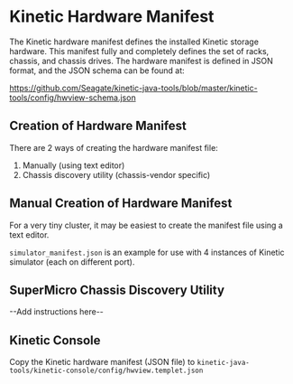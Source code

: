 Kinetic Hardware Manifest
=========================
The Kinetic hardware manifest defines the installed Kinetic storage hardware. This manifest fully and completely defines the set of racks, chassis, and chassis drives. The hardware manifest is defined in JSON format, and the JSON schema can be found at:

https://github.com/Seagate/kinetic-java-tools/blob/master/kinetic-tools/config/hwview-schema.json

Creation of Hardware Manifest
-----------------------------
There are 2 ways of creating the hardware manifest file:
1. Manually (using text editor)
2. Chassis discovery utility (chassis-vendor specific)

Manual Creation of Hardware Manifest
------------------------------------
For a very tiny cluster, it may be easiest to create the manifest file using a text editor.

```simulator_manifest.json``` is an example for use with 4 instances of Kinetic simulator (each on different port).

SuperMicro Chassis Discovery Utility
------------------------------------
--Add instructions here--

Kinetic Console
---------------
Copy the Kinetic hardware manifest (JSON file) to ```kinetic-java-tools/kinetic-console/config/hwview.templet.json```

